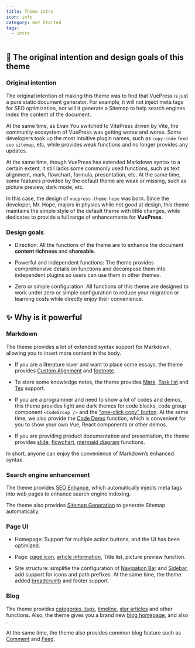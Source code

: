 ```yaml
---
title: Theme intro
icon: info
category: Get Started
tags:
  - intro
---
```


## 🎈 The original intention and design goals of this theme

### Original intention

The original intention of making this theme was to find that VuePress is just a pure static document generator. For example, it will not inject meta tags for SEO optimization, nor will it generate a Sitemap to help search engines index the content of the document.

At the same time, as Evan You switched to VitePress driven by Vite, the community ecosystem of VuePress was getting worse and worse. Some developers took up the most intuitive plugin names, such as `copy-code` `feed` `seo` `sitemap`, etc, while provides weak functions and no longer provides any updates.

At the same time, though VuePress has extended Markdown syntax to a certain extent, it still lacks some commonly used functions, such as text alignment, mark, flowchart, formula, presentation, etc. At the same time, some features provided by the default theme are weak or missing, such as picture preview, dark mode, etc.

In this case, the design of `vuepress-theme-hope` was born. Since the developer, Mr. Hope, majors in physics while not good at design, this theme maintains the simple style of the default theme with little changes, while dedicates to provide a full range of enhancements for **VuePress**.

### Design goals

- Direction: All the functions of the theme are to enhance the document **content richness** and **shareable**.

- Powerful and independent functions: The theme provides comprehensive details on functions and decompose them into independent plugins so users can use them in other themes.

- Zero or simple configuration: All functions of this theme are designed to work under zero or simple configuration to reduce your migration or learning costs while directly enjoy their convenience.

## ✨ Why is it powerful

### Markdown

The theme provides a lot of extended syntax support for Markdown, allowing you to insert more content in the body.

- If you are a literature lover and want to place some essays, the theme provides [Custom Alignment](../markdown/align.md) and [footnote](../markdown/footnote.md).

- To store some knowledge notes, the theme provides [Mark](../markdown/mark.md), [Task list](../markdown/tasklist.md) and [Tex](../markdown/tex.md) support.

- If you are a programmer and need to show a lot of codes and demos, this theme provides light and dark themes for code blocks, code group component `<CodeGroup />` and the ["one-click copy" button](../feature/copy-code.md). At the same time, we also provide the [Code Demo](../markdown/demo.md) function, which is convenient for you to show your own Vue, React components or other demos.

- If you are providing product documentation and presentation, the theme provides [slide](../markdown/presentation.md), [flowchart](../markdown/flowchart.md), [mermaid diagram](../markdown/mermaid.md) functions.

In short, anyone can enjoy the convenience of Markdown’s enhanced syntax.

### Search engine enhancement

The theme provides [SEO Enhance](../feature/seo.md), which automatically injects meta tags into web pages to enhance search engine indexing.

The theme also provides [Sitemap Generation](../feature/sitemap.md) to generate Sitemap automatically.

### Page UI

- Homepage: Support for multiple action buttons, and the UI has been optimized.

- Page: [page icon](../interface/icon.md), [article information](../feature/page-info.md), Title list, picture preview function.

- Site structure: simplifie the configuration of [Navigation Bar](../layout/navbar.md) and [Sidebar](../layout/sidebar.md), add support for icons and path prefixes. At the same time, the theme added [breadcrumb](../layout/page.md#breadcrumb) and footer support.

### Blog

The theme provides [categories, tags](../blog/category-and-tags.md), [timeline](../blog/timeline.md), [star articles](../blog/article.md) and other functions. Also, the theme gives you a brand new [blog homepage](../blog/home.md), and also .

At the same time, the theme also provides common blog feature such as [Comment](../feature/comment.md) and [Feed](../feature/feed.md).
